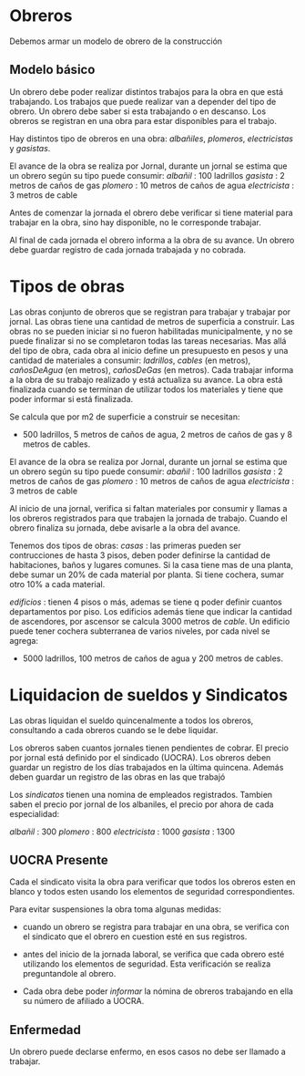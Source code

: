 # Obreros
Debemos armar un modelo de obrero de la construcción

## Modelo básico
Un obrero debe poder realizar distintos trabajos para la obra en que está trabajando.
Los trabajos que puede realizar van a depender del tipo de obrero.
Un obrero debe saber si esta trabajando o en descanso.
Los obreros se registran en una obra para estar disponibles para el trabajo.

Hay distintos tipo de obreros en una obra: _albañiles_, _plomeros_, _electricistas_ y _gasistas_.

El avance de la obra se realiza por Jornal, durante un jornal se estima que un obrero según su tipo puede consumir:
 _albañil_ : 100 ladrillos
 _gasista_ : 2 metros de caños de gas
 _plomero_ : 10 metros de caños de agua
 _electricista_ : 3 metros de cable
 
 Antes de comenzar la jornada el obrero debe verificar si tiene material para trabajar en la obra, sino hay disponible, no le corresponde trabajar.
 
 Al final de cada jornada el obrero informa a la obra de su avance.
 Un obrero debe guardar registro de cada jornada trabajada y no cobrada.


# Tipos de obras
Las obras conjunto de obreros que se registran para trabajar y trabajar por jornal.
Las obras tiene una cantidad de metros de superficia a construir.
Las obras no se pueden iniciar si no fueron habilitadas municipalmente, y no se puede finalizar si no se completaron todas las tareas necesarias.
Mas allá del tipo de obra, cada obra al inicio define un presupuesto en pesos y una cantidad de materiales a consumir: _ladrillos_, _cables_ (en metros), _cañosDeAgua_ (en metros), _cañosDeGas_ (en metros).
Cada trabajar informa a la obra de su trabajo realizado y está actualiza su avance.
La obra está finalizada cuando se terminan de utilizar todos los materiales y tiene que poder informar si está finalizada.

Se calcula que por m2 de superficie a construir se necesitan:

- 500 ladrillos, 5 metros de caños de agua, 2 metros de caños de gas y 8 metros de cables.

El avance de la obra se realiza por Jornal, durante un jornal se estima que un obrero según su tipo puede consumir:
 _abañil_ : 100 ladrillos
 _gasista_ : 2 metros de caños de gas
 _plomero_ : 10 metros de caños de agua
 _electricista_ : 3 metros de cable
 
Al inicio de una jornal, verifica si faltan materiales por consumir y llamas a los obreros registrados para que trabajen la jornada de trabajo. Cuando el obrero finaliza su jornada, debe avisarle a la obra del avance.

Tenemos dos tipos de obras:
_casas_ : las primeras pueden ser contrucciones de hasta 3 pisos, deben poder definirse la cantidad de habitaciones, baños y lugares comunes.
Si la casa tiene mas de una planta, debe sumar un 20% de cada material por planta.
Si tiene cochera, sumar otro 10% a cada material.

_edificios_ : tienen 4 pisos o más, ademas se tiene q poder definir cuantos departamentos por piso.
Los edificios además tiene que indicar la cantidad de ascendores, por ascensor se calcula 3000 metros de _cable_.
Un  edificio puede tener cochera subterranea de varios niveles, por cada nivel se agrega:

- 5000 ladrillos, 100 metros de caños de agua y 200 metros de cables.


# Liquidacion de sueldos y Sindicatos
Las obras liquidan el sueldo quincenalmente a todos los obreros, consultando a cada obreros cuando se le debe liquidar.

Los obreros saben cuantos jornales tienen pendientes de cobrar. El precio por jornal está definido por el sindicado (UOCRA). Los obreros deben guardar un registro de los días trabajados en la última quincena.
Además deben guardar un registro de las obras en las que trabajó

Los _sindicatos_ tienen una nomina de empleados registrados. Tambien saben el precio por jornal de los albaniles, el precio por ahora de cada especialidad:

_albañil_ : 300
_plomero_ : 800
_electricista_ : 1000
_gasista_ : 1300

## UOCRA Presente
Cada el sindicato visita la obra para verificar que todos los obreros esten en blanco y todos esten usando los elementos de seguridad correspondientes.

Para evitar suspensiones la obra toma algunas medidas:

- cuando un obrero se registra para trabajar en una obra, se verifica con el sindicato que el obrero en cuestion esté en sus registros.

- antes del inicio de la jornada laboral, se verifica que cada obrero esté utilizando los elementos de seguridad. Esta verificación se realiza preguntandole al obrero.

- Cada obra debe poder _informar_ la nómina de obreros trabajando en ella su número de afiliado a UOCRA.

## Enfermedad
Un obrero puede declarse enfermo, en esos casos no debe ser llamado a trabajar.
